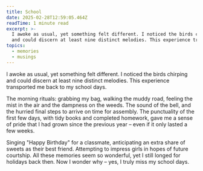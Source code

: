 ```yaml
---
title: School
date: 2025-02-28T12:59:05.464Z
readTime: 1 minute read
excerpt: >-
  I awoke as usual, yet something felt different. I noticed the birds chirping
  and could discern at least nine distinct melodies. This experience transp...
topics:
  - memories
  - musings
---
```

I awoke as usual, yet something felt different. I noticed the birds chirping and could discern at least nine distinct melodies. This experience transported me back to my school days.
 
 The morning rituals: grabbing my bag, walking the muddy road, feeling the mist in the air and the dampness on the weeds. The sound of the bell, and the hurried final steps to arrive on time for assembly. The punctuality of the first few days, with tidy books and completed homework, gave me a sense of pride that I had grown since the previous year – even if it only lasted a few weeks.
 
 Singing "Happy Birthday" for a classmate, anticipating an extra share of sweets as their best friend. Attempting to impress girls in hopes of future courtship. All these memories seem so wonderful, yet I still longed for holidays back then. Now I wonder why – yes, I truly miss my school days.
